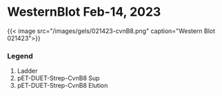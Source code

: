 # WesternBlot Feb-14, 2023


<!--more-->
{{< image src="/images/gels/021423-cvnB8.png" caption="Western Blot 021423">}}

### Legend
  1. Ladder
  2. pET-DUET-Strep-CvnB8 Sup
  3. pET-DUET-Strep-CvnB8  Elution
  
